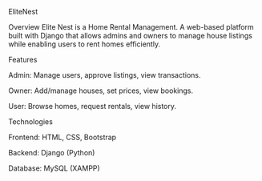 EliteNest


Overview
Elite Nest is a Home Rental Management.
A web-based platform built with Django that allows admins and owners to manage house listings while enabling users to rent homes efficiently.

Features

Admin: Manage users, approve listings, view transactions.

Owner: Add/manage houses, set prices, view bookings.

User: Browse homes, request rentals, view history.

Technologies

Frontend: HTML, CSS, Bootstrap

Backend: Django (Python)

Database: MySQL (XAMPP)
 
